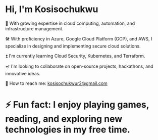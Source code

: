 #   Hi, I'm Kosisochukwu

🌱 With growing expertise in cloud computing, automation, and infrastructure management.

🛠️ With proficiency in Azure, Google Cloud Platform (GCP), and AWS, I specialize in designing and implementing secure cloud solutions.

⏫ I'm currently learning Cloud Security, Kubernetes, and Terraform.

🪔 I'm looking to collaborate on open-source projects, hackathons, and innovative ideas.

📝 How to reach me: kosisochukwur3@gmail.com

# ⚡ Fun fact: I enjoy playing games, reading, and exploring new technologies in my free time.
